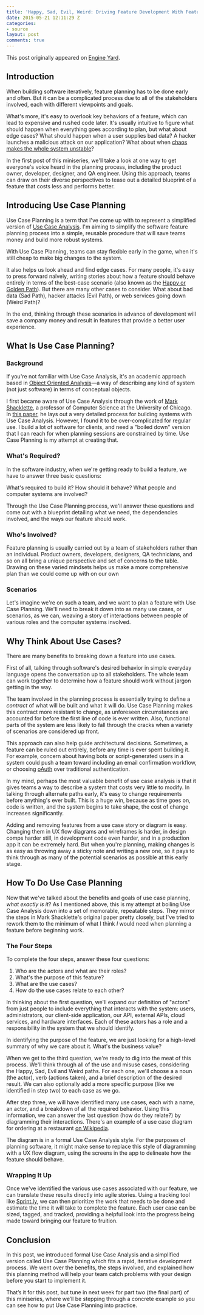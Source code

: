 ```yaml
---
title: 'Happy, Sad, Evil, Weird: Driving Feature Development With Feature Planning'
date: 2015-05-21 12:11:29 Z
categories:
- source
layout: post
comments: true
---
```


This post originally appeared on [Engine Yard](https://blog.engineyard.com/2015/happy-sad-evil-weird-feature-planning).

## Introduction

When building software iteratively, feature planning has to  be done early and often. But it can be a complicated process due to all of the stakeholders involved, each with different viewpoints and goals.

What's more, it's easy to overlook key behaviors of a feature, which can lead to expensive and rushed code later. It's usually intuitive to figure what should happen when everything goes according to plan, but what about edge cases? What should happen when a user supplies bad data? A hacker launches a malicious attack on our application? What about when [chaos makes the whole system unstable](https://github.com/Netflix/SimianArmy)?

In the first post of this miniseries, we'll take a look at one way to get everyone's voice heard in the planning process, including the product owner, developer, designer, and QA engineer. Using this approach, teams can draw on their diverse perspectives to tease out a detailed blueprint of a feature that costs less and performs better.

## Introducing Use Case Planning

Use Case Planning is a term that I've come up with to represent a simplified version of [Use Case Analysis](http://en.wikipedia.org/wiki/Use-case_analysis). I'm aiming to simplify the software feature planning process into a simple, reusable procedure that will save teams money and build more robust systems.

With Use Case Planning, teams can stay flexible early in the game, when it's still cheap to make big changes to the system.

It also helps us look ahead and find edge cases. For many people, it's easy to press forward naïvely, writing stories about how a feature should behave entirely in terms of the best-case scenario (also known as the [Happy or Golden Path](http://en.wikipedia.org/wiki/Happy_path)). But there are many other cases to consider. What about bad data (Sad Path), hacker attacks (Evil Path), or web services going down (Weird Path)?

In the end, thinking through these scenarios in advance of development will save a company money and result in features that provide a better user experience.

## What Is Use Case Planning?

### Background

If you're not familiar with Use Case Analysis, it's an academic approach based in [Object Oriented Analysis](http://en.wikipedia.org/wiki/Object-oriented_analysis_and_design)—a way of describing any kind of system (not just software) in terms of conceptual objects.

I first became aware of Use Case Analysis through the work of [Mark Shacklette](http://people.cs.uchicago.edu/~mark/), a professor of Computer Science at the University of Chicago. In [this paper](http://people.cs.uchicago.edu/~mark/51023/Ucstyleg.html), he lays out a very detailed process for building systems with Use Case Analysis. However, I found it to be over-complicated for regular use. I build a lot of software for clients, and need a "boiled down" version that I can reach for when planning sessions are  constrained by time. Use Case Planning is my attempt at creating that.

### What's Required?

In the software industry, when we're getting ready to build a feature, we have to answer three basic questions:

What's required to build it?
How should it behave?
What people and computer systems are involved?

Through the Use Case Planning process, we'll answer these questions and come out with a  blueprint detailing what we need, the dependencies involved, and the ways our feature should work.

### Who's Involved?

Feature planning is usually carried out by a team of stakeholders rather than an individual. Product owners, developers, designers, QA technicians, and so on all bring a unique perspective and set of concerns to the table. Drawing on these varied mindsets helps us make a more comprehensive plan than we could come up with on our own

### Scenarios

Let's imagine we're on such a team, and we want to plan a feature with Use Case Planning. We'll need to break it down into as many use cases, or scenarios, as we can, weaving a story of interactions between people of various roles and the computer systems involved.

## Why Think About Use Cases?

There are many benefits to breaking down a feature into use cases.

First of all, talking through software's desired behavior in simple everyday language opens the conversation up to all stakeholders. The whole team can work together to determine how a feature should work without jargon getting in the way.

The team involved in the planning process is essentially trying to define a _contract_ of what will be built and what it will do. Use Case Planning makes this contract more resistant to change, as unforeseen circumstances are accounted for before the first line of code is ever written. Also, functional parts of the system are less likely to fall through the cracks when a variety of scenarios are considered up front.

This approach can also help guide architectural decisions. Sometimes, a feature can be ruled out entirely, before any time is ever spent building it. For example, concern about having bots or script-generated users in a system could push a team toward including an email confirmation workflow, or choosing [oAuth](http://oauth.net/) over traditional authentication.

In my mind, perhaps the most valuable benefit of use case analysis is that it gives teams a way to describe a system that costs very little to modify. In talking through alternate paths early, it's easy to change requirements before anything's ever built. This is a huge win, because as time goes on, code is written, and the system begins to take shape, the cost of change increases significantly.

Adding and removing features from a use case story or diagram is easy. Changing them in UX flow diagrams and wireframes is harder, in design comps harder still, in development code even harder, and in a production app it can be extremely hard. But when you're planning, making changes is as easy as throwing away a sticky note and writing a new one, so it pays to think through as many of the potential scenarios as possible at this early stage.

## How To Do Use Case Planning

Now that we've talked about the benefits and goals of use case planning, _what exactly is it_? As I mentioned above, this is my attempt at boiling Use Case Analysis down into a set of memorable, repeatable steps. They mirror the steps in Mark Shacklette's original paper pretty closely, but I've tried to rework them to the minimum of what I think _I_ would need when planning a feature before beginning work.

### The Four Steps

To complete the four steps, answer these four questions:

1. Who are the actors and what are their roles?
2. What's the purpose of this feature?
3. What are the use cases?
4. How do the use cases relate to each other?

In thinking about the first question, we'll expand our definition of "actors" from just people to include everything that interacts with the system: users, administrators, our client-side application, our API, external APIs, cloud services, and hardware interfaces. Each of these actors has a role and a responsibility in the system that we should identify.

In identifying the purpose of the feature, we are just looking for a high-level summary of why we care about it. What's the business value?

When we get to the third question, we're ready to dig into the meat of this process. We'll think through all of the use and misuse cases, considering the Happy, Sad, Evil and Weird paths. For each one, we'll choose a a noun (the actor), verb (actions taken), and a brief description of the desired result. We can also optionally add a more specific purpose (like we identified in step two) to each case as we go.

After step three, we will have identified many use cases, each with a name, an actor, and a breakdown of all the required behavior. Using this information, we can answer the last question (how do they relate?) by diagramming their interactions. There's an example of a use case diagram for ordering at a restaurant [on Wikipedia](http://en.wikipedia.org/wiki/Use_Case_Diagram#/media/File:Use_case_restaurant_model.svg).

The diagram is in a formal Use Case Analysis style. For the purposes of planning software, it might make sense to replace this style of diagramming with a UX flow diagram, using the screens in the app to delineate how the feature should behave.

### Wrapping It Up

Once we've identified the various use cases associated with our feature, we can translate these results directly into agile stories. Using a tracking tool like [Sprint.ly](https://sprint.ly), we can then prioritize the work that needs to be done and estimate the time it will take to complete the feature. Each user case can be sized, tagged, and tracked, providing a helpful look into the progress being made toward bringing our feature to fruition.

## Conclusion

In this post, we introduced formal Use Case Analysis and a simplified version called Use Case Planning which fits a rapid, iterative development process. We went over the benefits, the steps involved, and explained how this planning method will help your team catch problems with your design before you start to implement it.

That’s it for this post, but tune in next week for part two (the final part) of this miniseries, where we’ll be stepping through a concrete example so you can see how to put Use Case Planning into practice.

